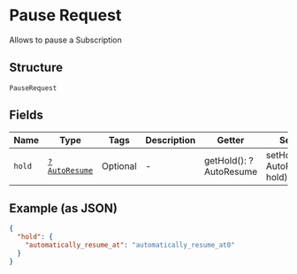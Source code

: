 
# Pause Request

Allows to pause a Subscription

## Structure

`PauseRequest`

## Fields

| Name | Type | Tags | Description | Getter | Setter |
|  --- | --- | --- | --- | --- | --- |
| `hold` | [`?AutoResume`](../../doc/models/auto-resume.md) | Optional | - | getHold(): ?AutoResume | setHold(?AutoResume hold): void |

## Example (as JSON)

```json
{
  "hold": {
    "automatically_resume_at": "automatically_resume_at0"
  }
}
```

